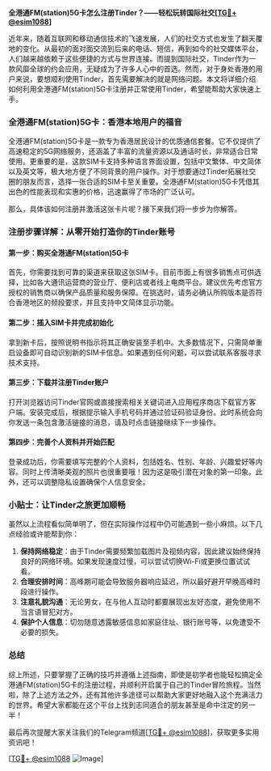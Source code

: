 **全港通FM(station)5G卡怎么注册Tinder？——轻松玩转国际社交[[TG💪+ @esim1088](https://t.me/s/esim1088)]**

近年来，随着互联网和移动通信技术的飞速发展，人们的社交方式也发生了翻天覆地的变化。从最初的面对面交流到后来的电话、短信，再到如今的社交媒体平台，人们越来越依赖于这些便捷的方式与世界连接。而提到国际社交，Tinder作为一款风靡全球的约会应用，无疑成为了许多人心中的首选。然而，对于身处香港的用户来说，要想顺利使用Tinder，首先需要解决的就是网络问题。本文将详细介绍如何利用全港通FM(station)5G卡注册并正常使用Tinder，希望能帮助大家快速上手。

### 全港通FM(station)5G卡：香港本地用户的福音

全港通FM(station)5G卡是一款专为香港居民设计的优质通信套餐。它不仅提供了高速稳定的5G网络服务，还涵盖了丰富的流量资源以及通话时长，非常适合日常使用。更重要的是，这款SIM卡支持多种语言界面设置，包括中文繁体、中文简体以及英文等，极大地方便了不同背景的用户操作。对于想要通过Tinder拓展社交圈的朋友而言，选择一张合适的SIM卡至关重要。全港通FM(station)5G卡凭借其出色的性能表现和实惠的价格，迅速赢得了市场的广泛认可。

那么，具体该如何注册并激活这张卡片呢？接下来我们将一步步为你解答。

### 注册步骤详解：从零开始打造你的Tinder账号

#### 第一步：购买全港通FM(station)5G卡
首先，你需要找到可靠的渠道来获取这张SIM卡。目前市面上有很多销售点可供选择，比如各大通讯运营商的营业厅、便利店或者线上电商平台。建议优先考虑官方授权的销售商以确保产品质量和服务保障。在挑选时，请务必确认所购版本是否符合香港地区的频段要求，并且支持中文简体显示功能。

#### 第二步：插入SIM卡并完成初始化
拿到新卡后，按照说明书指示将其正确安装至手机中。大多数情况下，只需简单重启设备即可自动识别新的SIM卡信息。如果遇到任何问题，可以尝试联系客服寻求技术支持。

#### 第三步：下载并注册Tinder账户
打开浏览器访问Tinder官网或直接搜索相关关键词进入应用程序商店下载官方客户端。安装完成后，根据提示输入手机号码并通过验证码验证身份。此时系统会向你发送一条包含激活链接的消息，请及时点击链接继续下一步操作。

#### 第四步：完善个人资料并开始匹配
登录成功后，你需要填写完整的个人资料，包括姓名、性别、年龄、兴趣爱好等内容。同时上传清晰美观的照片也很重要哦！因为这是吸引潜在对象的第一印象。此外，还可以调整隐私设置确保个人信息安全。

### 小贴士：让Tinder之旅更加顺畅

虽然以上流程看似简单明了，但在实际操作过程中仍可能遇到一些小麻烦。以下几点经验或许能帮到你：

1. **保持网络稳定**：由于Tinder需要频繁加载图片及视频内容，因此建议始终保持良好的网络环境。如果发现速度过慢，可以尝试切换Wi-Fi或更换位置试试看。
2. **合理安排时间**：高峰期可能会导致服务器响应延迟，所以最好避开早晚高峰时段进行操作。
3. **注意礼貌沟通**：无论男女，在与他人互动时都要展现出友好态度，避免使用不当言语冒犯对方。
4. **保护个人信息**：切勿随意透露敏感信息如家庭住址、银行账号等，以免遭受不必要的损失。

### 总结

综上所述，只要掌握了正确的技巧并遵循上述指南，即使是初学者也能轻松搞定全港通FM(station)5G卡的注册过程，并顺利开启属于自己的Tinder冒险旅程。当然啦，除了上述方法之外，还有其他许多途径可以帮助大家更好地融入这个充满活力的世界。希望大家都能在这个平台上找到志同道合的朋友甚至是命中注定的另一半！

最后再次提醒大家关注我们的Telegram频道[[TG💪+ @esim1088](https://t.me/s/esim1088)]，获取更多实用资讯吧！

[[TG💪+ @esim1088](https://t.me/s/esim1088) ![Image](https://i.postimg.cc/4NQfJmqS/Snipaste-2025-05-13-00-14-12.png)]